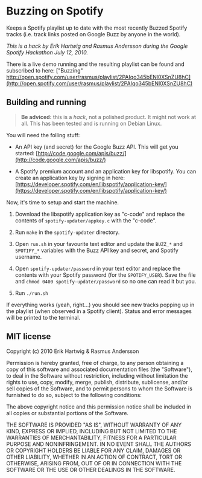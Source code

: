 # Buzzing on Spotify

Keeps a Spotify playlist up to date with the most recently Buzzed Spotify tracks (i.e. track links posted on Google Buzz by anyone in the world).

*This is a hack by Erik Hartwig and Rasmus Andersson during the Google Spotify Hackathon July 12, 2010.*

There is a live demo running and the resulting playlist can be found and subscribed to here: ["Buzzing" http://open.spotify.com/user/rasmus/playlist/2PAIqo345bENl0XSnZU8hC](http://open.spotify.com/user/rasmus/playlist/2PAIqo345bENl0XSnZU8hC)

## Building and running

> **Be adviced:** this is a *hack*, not a polished product. It might not work at all. This has been tested and is running on Debian Linux.

You will need the folling stuff:

- An API key (and secret) for the Google Buzz API. This will get you started: [http://code.google.com/apis/buzz/](http://code.google.com/apis/buzz/)

- A Spotify premium account and an application key for libspotify. You can create an application key by signing in here: [https://developer.spotify.com/en/libspotify/application-key/](https://developer.spotify.com/en/libspotify/application-key/)

Now, it's time to setup and start the machine.

1. Download the libspotify application key as "c-code" and replace the contents of `spotify-updater/appkey.c` with the "c-code".

2. Run `make` in the `spotify-updater` directory.

3. Open `run.sh` in your favourite text editor and update the `BUZZ_*` and `SPOTIFY_*` variables with the Buzz API key and secret, and Spotify username.

4. Open `spotify-updater/password` in your text editor and replace the contents with your Spotify password (for the `SPOTIFY_USER`). Save the file and `chmod 0400 spotify-updater/password` so no one can read it but you.

5. Run `./run.sh`

If everything works (yeah, right...) you should see new tracks popping up in the playlist (when observed in a Spotify client). Status and error messages will be printed to the terminal.

## MIT license

Copyright (c) 2010 Erik Hartwig & Rasmus Andersson

Permission is hereby granted, free of charge, to any person obtaining a copy
of this software and associated documentation files (the "Software"), to deal
in the Software without restriction, including without limitation the rights
to use, copy, modify, merge, publish, distribute, sublicense, and/or sell
copies of the Software, and to permit persons to whom the Software is
furnished to do so, subject to the following conditions:

The above copyright notice and this permission notice shall be included in
all copies or substantial portions of the Software.

THE SOFTWARE IS PROVIDED "AS IS", WITHOUT WARRANTY OF ANY KIND, EXPRESS OR
IMPLIED, INCLUDING BUT NOT LIMITED TO THE WARRANTIES OF MERCHANTABILITY,
FITNESS FOR A PARTICULAR PURPOSE AND NONINFRINGEMENT. IN NO EVENT SHALL THE
AUTHORS OR COPYRIGHT HOLDERS BE LIABLE FOR ANY CLAIM, DAMAGES OR OTHER
LIABILITY, WHETHER IN AN ACTION OF CONTRACT, TORT OR OTHERWISE, ARISING FROM,
OUT OF OR IN CONNECTION WITH THE SOFTWARE OR THE USE OR OTHER DEALINGS IN
THE SOFTWARE.
